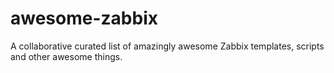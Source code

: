 # awesome-zabbix
A collaborative curated list of amazingly awesome Zabbix templates, scripts and other awesome things.
